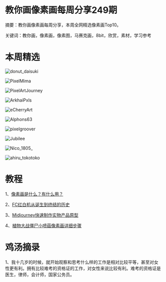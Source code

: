# 教你画像素画每周分享249期


  摘要：教你画像素画每周分享，本周全网精选像素画Top10。

  关键词：教你画，像素画，像素图，马赛克画，8bit，欣赏，素材，学习参考

# 本周精选

![donut_daisuki](https://pbs.twimg.com/media/F4S6O0nb0AAdU0P?format=png&name=medium)

![PixelMima](https://pbs.twimg.com/media/F4T3P4PWcAsN75-?format=png&name=medium)

![PixelArtJourney](https://pbs.twimg.com/media/F4YOJK2XYAADpb_?format=png&name=medium)

![ArkhaiPxls](https://pbs.twimg.com/media/F4SdGcBbEAAiHKj?format=png&name=medium)

![eCherryArt](https://pbs.twimg.com/media/F4SqcDwXcAAEd8k?format=png&name=medium)

![Alphons63](https://pbs.twimg.com/media/F4TXBYdawAAUZy_?format=png&name=medium)

![pixelgroover](https://pbs.twimg.com/media/F4ZByG0XoAYjBYe?format=png&name=medium)

![Jubilee](https://pbs.twimg.com/media/F4T_D-eawAAy5Rs?format=png&name=medium)

![Nico_1805_](https://pbs.twimg.com/media/F4XV8htXYAEXSmF?format=png&name=medium)

![ahiru_tokotoko](https://pbs.twimg.com/media/F4YJMTqbkAAUwjP?format=png&name=medium)

# 教程

1、[像素画是什么？有什么用？](https://mp.weixin.qq.com/s/qX8Jr8hr2HxC9VD9ZSLIQA)

2、[FC红白机从诞生到终结的历史](https://mp.weixin.qq.com/s/PxLPQkiEW0VJd9VB58ctKg)

3、[Midjourney快速制作实物产品原型](https://mp.weixin.qq.com/s/Os066MSS5enlHHOYtIUZzQ)

4、[植物大战僵尸小喷菇像素画详细步骤](https://mp.weixin.qq.com/s/C9twGeaDV_0m6mvT3X4O0Q)

# 鸡汤摘录

1、我十几岁的时候，就开始观察和思考什么样的工作是相对比较平等，甚至对女性更有利。拥有比较难考的资格证的工作，对女性来说比较有利。难考的资格证是医生，律师，会计师，国家公务员。